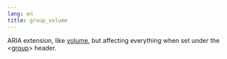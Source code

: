 ```yaml
---
lang: en
title: group_volume
---
```

ARIA extension, like [volume](volume), but affecting everything when set
under the <[group](/headers/group)> header.
